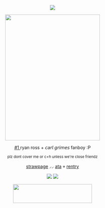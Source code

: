 <p align="center"> <dir="auto"> <img src="https://komarev.com/ghpvc/?username=flvttrdsh&label=:3&color=022D73&style=plastic"> </dir> </p>
  <p align="center"> <img src=https://i.postimg.cc/6px2W1Ww/Untitled198-20251013213803.webp height="400" width="300"> <div>
<p align="center"> <ins> #1 </ins>	ryan ross + 𝘤𝘢𝘳𝘭 𝘨𝘳𝘪𝘮𝘦𝘴 fanboy :P </p>
    <p align="center"> <sup> plz dont cover me or c+h unless we're close friendz </sup>
   <p align="center"> <a href="https://thepetewentzz.straw.page/">strawpage</a> ⸝⸝ <a href="https://flvttrdsh.atabook.org/">ata</a> ⌖ <a href="https://rentry.co/mych3mz">rentry</a>
  <div>
   <p align="center"> <img src=https://graphic.neocities.org/insomniacblinkie.gif> <img src=https://graphic.neocities.org/96b9c07a-de72-42d2-b433-12eda5b0f396.gif>
<p align="center" dir="auto"> <img src="https://spotify-github-profile.kittinanx.com/api/view?uid=31dnbrq33dernxlkwbvsoee7w6py&cover_image=true&theme=natemoo-re&show_offline=false&background_color=121212&interchange=false&bar_color=f4f2ec&bar_color_cover=false)](https://github.com/kittinan/spotify-github-profile)" height="60" width="250"></a>
